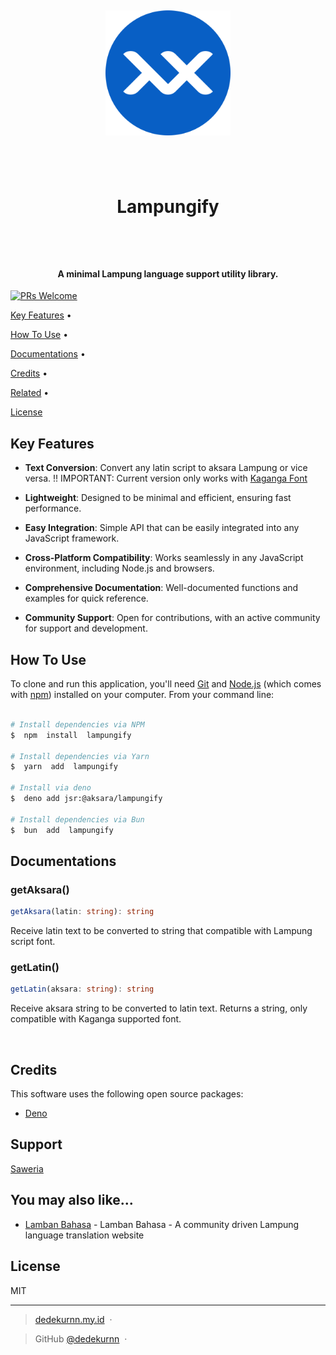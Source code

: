 <h1  align="center">

<br>

<a  href="https://github.com/DedeKurnn/lampungify"><img  src="./assets/images/logo.png"  alt="Lampungify"  width="200"></a>

<br>

Lampungify

<br>

</h1>

<h4  align="center">A minimal Lampung language support utility library.</h4>

[![PRs Welcome](https://img.shields.io/badge/PRs-welcome-brightgreen.svg?style=flat-square)](http://makeapullrequest.com)

<p  align="center">

<a  href="#key-features">Key Features</a> •

<a  href="#how-to-use">How To Use</a> •

<a  href="#docs">Documentations</a> •

<a  href="#credits">Credits</a> •

<a  href="#related">Related</a> •

<a  href="#license">License</a>

</p>

## Key Features

- **Text Conversion**: Convert any latin script to aksara Lampung or vice versa.
  !! IMPORTANT: Current version only works with [Kaganga Font](https://aksaradinusantara.com/fonta/font/Kaganga_21?key=9e4d311c4c09970827bca94ab8d6fe1c)

- **Lightweight**: Designed to be minimal and efficient, ensuring fast performance.

- **Easy Integration**: Simple API that can be easily integrated into any JavaScript framework.

- **Cross-Platform Compatibility**: Works seamlessly in any JavaScript environment, including Node.js and browsers.

- **Comprehensive Documentation**: Well-documented functions and examples for quick reference.

- **Community Support**: Open for contributions, with an active community for support and development.

## How To Use

To clone and run this application, you'll need [Git](https://git-scm.com) and [Node.js](https://nodejs.org/en/download/) (which comes with [npm](http://npmjs.com)) installed on your computer. From your command line:

```bash

# Install dependencies via NPM
$  npm  install  lampungify

# Install dependencies via Yarn
$  yarn  add  lampungify

# Install via deno
$  deno add jsr:@aksara/lampungify

# Install dependencies via Bun
$  bun  add  lampungify
```

## Documentations

### getAksara()

```ts
getAksara(latin: string): string
```

Receive latin text to be converted to string that compatible with Lampung script font.

### getLatin()

```ts
getLatin(aksara: string): string
```

Receive aksara string to be converted to latin text. Returns a string, only compatible with Kaganga supported font.

<br>

## Credits

This software uses the following open source packages:

- [Deno](https://deno.com/)

## Support

<a  href="https://saweria.co/dedekurnn"  target="_blank">Saweria</a>

## You may also like...

- [Lamban Bahasa](https://lambanbahasa.com) - Lamban Bahasa - A community driven Lampung language translation website

## License

MIT

---

> [dedekurnn.my.id](https://www.dedekurnn.my.id) &nbsp;&middot;&nbsp;

> GitHub [@dedekurnn](https://github.com/DedeKurnn) &nbsp;&middot;&nbsp;

